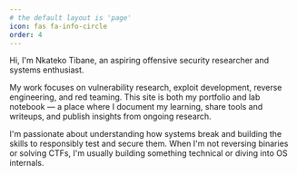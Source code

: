 ```yaml
---
# the default layout is 'page'
icon: fas fa-info-circle
order: 4
---
```


Hi, I'm Nkateko Tibane, an aspiring offensive security researcher and systems enthusiast.

My work focuses on vulnerability research, exploit development, reverse engineering, and red teaming. This site is both my portfolio and lab notebook — a place where I document my learning, share tools and writeups, and publish insights from ongoing research.

I'm passionate about understanding how systems break and building the skills to responsibly test and secure them. When I'm not reversing binaries or solving CTFs, I'm usually building something technical or diving into OS internals.